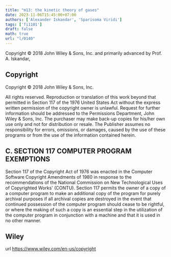 ```yaml
---
title: "m13: the kinetic theory of gases"
date: 2023-11-06T15:45:00+07:00
authors: ['Alexander Iskandar', 'Sparisoma Viridi']
tags: ['fi1101']
draft: false
math: true
url: "l/0140"
---
```

Copyright © 2018 John Wiley & Sons, Inc. and primarily advanced by Prof. A. Iskandar[.](https://cdn-edunex.itb.ac.id/52940-Elementary-Physics-IA/205792-Teori-kinetik-gas/1697552333675_Handout-FI-1101-Module_13---ch19.pdf)



## Copyright
Copyright © 2018 John Wiley & Sons, Inc.

All rights reserved. Reproduction or translation of this work beyond that permitted in Section 117 of the 1976 United States Act without the express written permission of the copyright owner is unlawful. Request for further information should be addressed to the Permissions Department, John Wiley & Sons, Inc. The purchaser may make back-up copies for his/her own use only and not for distribution or resale. The Publisher assumes no responsibility for errors, omissions, or damages, caused by the use of these programs or from the use of the information contained herein.


## C. SECTION 117 COMPUTER PROGRAM EXEMPTIONS
Section 117 of the Copyright Act of 1976 was enacted in the Computer Software Copyright Amendments of 1980 in response to the recommendations of the National Commission on New Technological Uses of Copyrighted Works' (CONTU). Section 117 permits the owner of a copy of a computer program to make an additional copy of the program for purely archival purposes if all archival copies are destroyed in the event that continued possession of the computer program should cease to be rightful, or where the making of such a copy is an essential step in the utilization of the computer program in conjunction with a machine and that it is used in no other manner.


## Wiley
url https://www.wiley.com/en-us/copyright